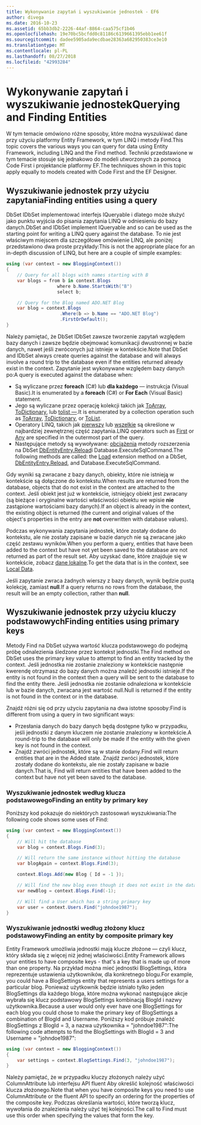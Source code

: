 ```yaml
---
title: Wykonywanie zapytań i wyszukiwanie jednostek - EF6
author: divega
ms.date: 2016-10-23
ms.assetid: 65bb3db2-2226-44af-8864-caa575cf1b46
ms.openlocfilehash: 19e70bc5bcfdd0c81186c6139661395ebb1ee61f
ms.sourcegitcommit: dadee5905ada9ecdbae28363a682950383ce3e10
ms.translationtype: MT
ms.contentlocale: pl-PL
ms.lasthandoff: 08/27/2018
ms.locfileid: "42993284"
---
```

# <a name="querying-and-finding-entities"></a><span data-ttu-id="9069b-102">Wykonywanie zapytań i wyszukiwanie jednostek</span><span class="sxs-lookup"><span data-stu-id="9069b-102">Querying and Finding Entities</span></span>
<span data-ttu-id="9069b-103">W tym temacie omówiono różne sposoby, które można wyszukiwać dane przy użyciu platformy Entity Framework, w tym LINQ i metody Find.</span><span class="sxs-lookup"><span data-stu-id="9069b-103">This topic covers the various ways you can query for data using Entity Framework, including LINQ and the Find method.</span></span> <span data-ttu-id="9069b-104">Techniki przedstawione w tym temacie stosuje się jednakowo do modeli utworzonych za pomocą Code First i projektancie platformy EF.</span><span class="sxs-lookup"><span data-stu-id="9069b-104">The techniques shown in this topic apply equally to models created with Code First and the EF Designer.</span></span>  

## <a name="finding-entities-using-a-query"></a><span data-ttu-id="9069b-105">Wyszukiwanie jednostek przy użyciu zapytania</span><span class="sxs-lookup"><span data-stu-id="9069b-105">Finding entities using a query</span></span>  

<span data-ttu-id="9069b-106">DbSet IDbSet implementować interfejs IQueryable i dlatego może służyć jako punktu wyjścia do pisania zapytania LINQ w odniesieniu do bazy danych.</span><span class="sxs-lookup"><span data-stu-id="9069b-106">DbSet and IDbSet implement IQueryable and so can be used as the starting point for writing a LINQ query against the database.</span></span> <span data-ttu-id="9069b-107">To nie jest właściwym miejscem dla szczegółowe omówienie LINQ, ale poniżej przedstawiono dwa proste przykłady:</span><span class="sxs-lookup"><span data-stu-id="9069b-107">This is not the appropriate place for an in-depth discussion of LINQ, but here are a couple of simple examples:</span></span>  

``` csharp
using (var context = new BloggingContext())
{
    // Query for all blogs with names starting with B
    var blogs = from b in context.Blogs
                   where b.Name.StartsWith("B")
                   select b;

    // Query for the Blog named ADO.NET Blog
    var blog = context.Blogs
                    .Where(b => b.Name == "ADO.NET Blog")
                    .FirstOrDefault();
}
```  

<span data-ttu-id="9069b-108">Należy pamiętać, że DbSet IDbSet zawsze tworzenie zapytań względem bazy danych i zawsze będzie obejmować komunikacji dwustronnej w bazie danych, nawet jeśli zwróconych już istnieje w kontekście.</span><span class="sxs-lookup"><span data-stu-id="9069b-108">Note that DbSet and IDbSet always create queries against the database and will always involve a round trip to the database even if the entities returned already exist in the context.</span></span> <span data-ttu-id="9069b-109">Zapytanie jest wykonywane względem bazy danych po:</span><span class="sxs-lookup"><span data-stu-id="9069b-109">A query is executed against the database when:</span></span>  

- <span data-ttu-id="9069b-110">Są wyliczane przez **foreach** (C#) lub **dla każdego** — instrukcja (Visual Basic).</span><span class="sxs-lookup"><span data-stu-id="9069b-110">It is enumerated by a **foreach** (C#) or **For Each** (Visual Basic) statement.</span></span>  
- <span data-ttu-id="9069b-111">Jego są wyliczane przez operację kolekcji takich jak [ToArray](https://msdn.microsoft.com/library/bb298736), [ToDictionary](https://msdn.microsoft.com/library/system.linq.enumerable.todictionary), lub [tolist —](https://msdn.microsoft.com/library/bb342261).</span><span class="sxs-lookup"><span data-stu-id="9069b-111">It is enumerated by a collection operation such as [ToArray](https://msdn.microsoft.com/library/bb298736), [ToDictionary](https://msdn.microsoft.com/library/system.linq.enumerable.todictionary), or [ToList](https://msdn.microsoft.com/library/bb342261).</span></span>  
- <span data-ttu-id="9069b-112">Operatory LINQ, takich jak [pierwszy](https://msdn.microsoft.com/library/bb291976) lub [wszelkie](https://msdn.microsoft.com/library/bb337697) są określone w najbardziej zewnętrznej część zapytania.</span><span class="sxs-lookup"><span data-stu-id="9069b-112">LINQ operators such as [First](https://msdn.microsoft.com/library/bb291976) or [Any](https://msdn.microsoft.com/library/bb337697) are specified in the outermost part of the query.</span></span>  
- <span data-ttu-id="9069b-113">Następujące metody są wywoływane: [obciążenia](https://msdn.microsoft.com/library/system.data.entity.dbextensions.load) metody rozszerzenia na DbSet [DbEntityEntry.Reload](https://msdn.microsoft.com/library/system.data.entity.infrastructure.dbentityentry.reload.aspx)i Database.ExecuteSqlCommand.</span><span class="sxs-lookup"><span data-stu-id="9069b-113">The following methods are called: the [Load](https://msdn.microsoft.com/library/system.data.entity.dbextensions.load) extension method on a DbSet, [DbEntityEntry.Reload](https://msdn.microsoft.com/library/system.data.entity.infrastructure.dbentityentry.reload.aspx), and Database.ExecuteSqlCommand.</span></span>  

<span data-ttu-id="9069b-114">Gdy wyniki są zwracane z bazy danych, obiekty, które nie istnieją w kontekście są dołączone do kontekstu.</span><span class="sxs-lookup"><span data-stu-id="9069b-114">When results are returned from the database, objects that do not exist in the context are attached to the context.</span></span> <span data-ttu-id="9069b-115">Jeśli obiekt jest już w kontekście, istniejący obiekt jest zwracany (są bieżące i oryginalne wartości właściwości obiektu we wpisie **nie** zastąpione wartościami bazy danych).</span><span class="sxs-lookup"><span data-stu-id="9069b-115">If an object is already in the context, the existing object is returned (the current and original values of the object's properties in the entry are **not** overwritten with database values).</span></span>  

<span data-ttu-id="9069b-116">Podczas wykonywania zapytania jednostek, które zostały dodane do kontekstu, ale nie zostały zapisane w bazie danych nie są zwracane jako część zestawu wyników.</span><span class="sxs-lookup"><span data-stu-id="9069b-116">When you perform a query, entities that have been added to the context but have not yet been saved to the database are not returned as part of the result set.</span></span> <span data-ttu-id="9069b-117">Aby uzyskać dane, które znajduje się w kontekście, zobacz [dane lokalne](~/ef6/querying/local-data.md).</span><span class="sxs-lookup"><span data-stu-id="9069b-117">To get the data that is in the context, see [Local Data](~/ef6/querying/local-data.md).</span></span>  

<span data-ttu-id="9069b-118">Jeśli zapytanie zwraca żadnych wierszy z bazy danych, wynik będzie pustą kolekcję, zamiast **null**.</span><span class="sxs-lookup"><span data-stu-id="9069b-118">If a query returns no rows from the database, the result will be an empty collection, rather than **null**.</span></span>  

## <a name="finding-entities-using-primary-keys"></a><span data-ttu-id="9069b-119">Wyszukiwanie jednostek przy użyciu kluczy podstawowych</span><span class="sxs-lookup"><span data-stu-id="9069b-119">Finding entities using primary keys</span></span>  

<span data-ttu-id="9069b-120">Metody Find na DbSet używa wartość klucza podstawowego do podejmą próbę odnalezienia śledzone przez kontekst jednostki.</span><span class="sxs-lookup"><span data-stu-id="9069b-120">The Find method on DbSet uses the primary key value to attempt to find an entity tracked by the context.</span></span> <span data-ttu-id="9069b-121">Jeśli jednostka nie zostanie znaleziony w kontekście następnie kwerendę otrzymasz do bazy danych można znaleźć jednostki istnieje.</span><span class="sxs-lookup"><span data-stu-id="9069b-121">If the entity is not found in the context then a query will be sent to the database to find the entity there.</span></span> <span data-ttu-id="9069b-122">Jeśli jednostka nie zostanie odnaleziona w kontekście lub w bazie danych, zwracana jest wartość null.</span><span class="sxs-lookup"><span data-stu-id="9069b-122">Null is returned if the entity is not found in the context or in the database.</span></span>  

<span data-ttu-id="9069b-123">Znajdź różni się od przy użyciu zapytania na dwa istotne sposoby:</span><span class="sxs-lookup"><span data-stu-id="9069b-123">Find is different from using a query in two significant ways:</span></span>  

- <span data-ttu-id="9069b-124">Przesłania danych do bazy danych będą dostępne tylko w przypadku, jeśli jednostki z danym kluczem nie zostanie znaleziony w kontekście.</span><span class="sxs-lookup"><span data-stu-id="9069b-124">A round-trip to the database will only be made if the entity with the given key is not found in the context.</span></span>  
- <span data-ttu-id="9069b-125">Znajdź zwróci jednostek, które są w stanie dodany.</span><span class="sxs-lookup"><span data-stu-id="9069b-125">Find will return entities that are in the Added state.</span></span> <span data-ttu-id="9069b-126">Znajdź zwróci jednostek, które zostały dodane do kontekstu, ale nie zostały zapisane w bazie danych.</span><span class="sxs-lookup"><span data-stu-id="9069b-126">That is, Find will return entities that have been added to the context but have not yet been saved to the database.</span></span>  
### <a name="finding-an-entity-by-primary-key"></a><span data-ttu-id="9069b-127">Wyszukiwanie jednostek według klucza podstawowego</span><span class="sxs-lookup"><span data-stu-id="9069b-127">Finding an entity by primary key</span></span>  

<span data-ttu-id="9069b-128">Poniższy kod pokazuje do niektórych zastosowań wyszukiwania:</span><span class="sxs-lookup"><span data-stu-id="9069b-128">The following code shows some uses of Find:</span></span>  

``` csharp
using (var context = new BloggingContext())
{
    // Will hit the database
    var blog = context.Blogs.Find(3);

    // Will return the same instance without hitting the database
    var blogAgain = context.Blogs.Find(3);

    context.Blogs.Add(new Blog { Id = -1 });

    // Will find the new blog even though it does not exist in the database
    var newBlog = context.Blogs.Find(-1);

    // Will find a User which has a string primary key
    var user = context.Users.Find("johndoe1987");
}
```  

### <a name="finding-an-entity-by-composite-primary-key"></a><span data-ttu-id="9069b-129">Wyszukiwanie jednostki według złożony klucz podstawowy</span><span class="sxs-lookup"><span data-stu-id="9069b-129">Finding an entity by composite primary key</span></span>  

<span data-ttu-id="9069b-130">Entity Framework umożliwia jednostki mają klucze złożone — czyli klucz, który składa się z więcej niż jednej właściwości.</span><span class="sxs-lookup"><span data-stu-id="9069b-130">Entity Framework allows your entities to have composite keys - that's a key that is made up of more than one property.</span></span> <span data-ttu-id="9069b-131">Na przykład można mieć jednostki BlogSettings, która reprezentuje ustawienia użytkowników, dla konkretnego blogu.</span><span class="sxs-lookup"><span data-stu-id="9069b-131">For example, you could have a BlogSettings entity that represents a users settings for a particular blog.</span></span> <span data-ttu-id="9069b-132">Ponieważ użytkownik będzie istniało tylko jeden BlogSettings dla każdego bloga, które można wykonać następujące akcje wybrała się klucz podstawowy BlogSettings kombinacją BlogId i nazwy użytkownika.</span><span class="sxs-lookup"><span data-stu-id="9069b-132">Because a user would only ever have one BlogSettings for each blog you could chose to make the primary key of BlogSettings a combination of BlogId and Username.</span></span> <span data-ttu-id="9069b-133">Poniższy kod próbuje znaleźć BlogSettings z BlogId = 3, a nazwa użytkownika = "johndoe1987":</span><span class="sxs-lookup"><span data-stu-id="9069b-133">The following code attempts to find the BlogSettings with BlogId = 3 and Username = "johndoe1987":</span></span>  

``` csharp  
using (var context = new BloggingContext())
{
    var settings = context.BlogSettings.Find(3, "johndoe1987");
}
```  

<span data-ttu-id="9069b-134">Należy pamiętać, że w przypadku kluczy złożonych należy użyć ColumnAttribute lub interfejsu API fluent Aby określić kolejność właściwości klucza złożonego.</span><span class="sxs-lookup"><span data-stu-id="9069b-134">Note that when you have composite keys you need to use ColumnAttribute or the fluent API to specify an ordering for the properties of the composite key.</span></span> <span data-ttu-id="9069b-135">Podczas określania wartości, które tworzą klucz, wywołania do znalezienia należy użyć tej kolejności.</span><span class="sxs-lookup"><span data-stu-id="9069b-135">The call to Find must use this order when specifying the values that form the key.</span></span>  
